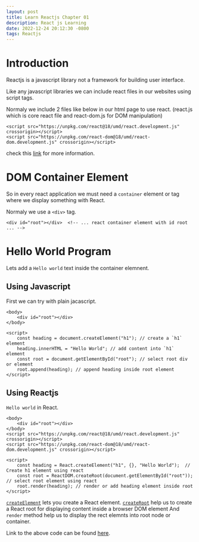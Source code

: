 ```yaml
---
layout: post
title: Learn Reactjs Chapter 01
description: React js Learning
date: 2022-12-24 20:12:30 -0800
tags: Reactjs
---
```


# Introduction

Reactjs is a javascript library not a framework for building user interface.

Like any javascript libraries we can include react files in our websites using script tags.

Normaly we include 2 files like below in our html page to use react. 
(react.js which is core react file and react-dom.js for DOM manipulation)

```
<script src="https://unpkg.com/react@18/umd/react.development.js" crossorigin></script>
<script src="https://unpkg.com/react-dom@18/umd/react-dom.development.js" crossorigin></script>
```
check this [link](https://reactjs.org/docs/add-react-to-a-website.html#step-2-add-the-script-tags) for more information.


# DOM Container Element

So in every react application we must need a `container` element or tag where we display
something with React.

Normaly we use a `<div>` tag.


```
<div id="root"></div>  <!-- ... react container element with id root ... -->

```

# Hello World Program

Lets add a `Hello world` text inside the container elemnent.

## Using Javascript

First we can try with plain jacascript.

```
<body>
    <div id="root"></div>
</body>

<script>
    const heading = document.createElement("h1"); // create a `h1` element
    heading.innerHTML = "Hello World"; // add content into `h1` element
    const root = document.getElementById("root"); // select root div or element
    root.append(heading); // append heading inside root element
</script>
```

## Using Reactjs

`Hello world` in React.

```
<body>
    <div id="root"></div>
</body>
<script src="https://unpkg.com/react@18/umd/react.development.js" crossorigin></script>
<script src="https://unpkg.com/react-dom@18/umd/react-dom.development.js" crossorigin></script>

<script>
    const heading = React.createElement("h1", {}, "Hello World");  // Create h1 element using react
    const root = ReactDOM.createRoot(document.getElementById("root")); // select root element using react
    root.render(heading); // render or add heading element inside root
</script>
```

[`createElement`](https://beta.reactjs.org/apis/react/createElement) lets you create a React element.
[`createRoot`](https://beta.reactjs.org/apis/react-dom/client/createRoot#createroot) help us to create a React root for displaying content inside a browser DOM element
And `render` method help us to display the  rect elemnts into root node or container.

Link to the above code can be found [here](https://github.com/vyshuks/learn-react/tree/main/01).





